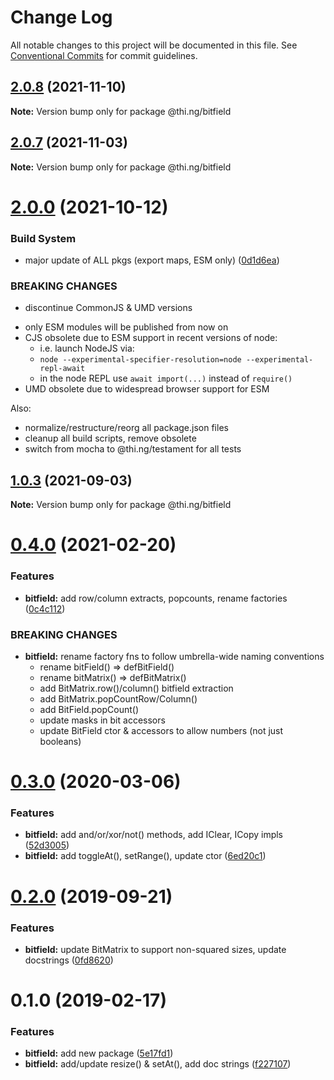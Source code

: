 # Change Log

All notable changes to this project will be documented in this file.
See [Conventional Commits](https://conventionalcommits.org) for commit guidelines.

## [2.0.8](https://github.com/thi-ng/umbrella/compare/@thi.ng/bitfield@2.0.7...@thi.ng/bitfield@2.0.8) (2021-11-10)

**Note:** Version bump only for package @thi.ng/bitfield





## [2.0.7](https://github.com/thi-ng/umbrella/compare/@thi.ng/bitfield@2.0.6...@thi.ng/bitfield@2.0.7) (2021-11-03)

**Note:** Version bump only for package @thi.ng/bitfield





# [2.0.0](https://github.com/thi-ng/umbrella/compare/@thi.ng/bitfield@1.0.3...@thi.ng/bitfield@2.0.0) (2021-10-12)


### Build System

* major update of ALL pkgs (export maps, ESM only) ([0d1d6ea](https://github.com/thi-ng/umbrella/commit/0d1d6ea9fab2a645d6c5f2bf2591459b939c09b6))


### BREAKING CHANGES

* discontinue CommonJS & UMD versions

- only ESM modules will be published from now on
- CJS obsolete due to ESM support in recent versions of node:
  - i.e. launch NodeJS via:
  - `node --experimental-specifier-resolution=node --experimental-repl-await`
  - in the node REPL use `await import(...)` instead of `require()`
- UMD obsolete due to widespread browser support for ESM

Also:
- normalize/restructure/reorg all package.json files
- cleanup all build scripts, remove obsolete
- switch from mocha to @thi.ng/testament for all tests






##  [1.0.3](https://github.com/thi-ng/umbrella/compare/@thi.ng/bitfield@1.0.2...@thi.ng/bitfield@1.0.3) (2021-09-03)

**Note:** Version bump only for package @thi.ng/bitfield

#  [0.4.0](https://github.com/thi-ng/umbrella/compare/@thi.ng/bitfield@0.3.30...@thi.ng/bitfield@0.4.0) (2021-02-20)

###  Features

- **bitfield:** add row/column extracts, popcounts, rename factories ([0c4c112](https://github.com/thi-ng/umbrella/commit/0c4c1127cbb9bd6fb071837adef2d7b65e2de533))

###  BREAKING CHANGES

- **bitfield:** rename factory fns to follow umbrella-wide naming conventions
    - rename bitField() => defBitField()
    - rename bitMatrix() => defBitMatrix()
    - add BitMatrix.row()/column() bitfield extraction
    - add BitMatrix.popCountRow/Column()
    - add BitField.popCount()
    - update masks in bit accessors
    - update BitField ctor & accessors to allow numbers (not just booleans)

#  [0.3.0](https://github.com/thi-ng/umbrella/compare/@thi.ng/bitfield@0.2.8...@thi.ng/bitfield@0.3.0) (2020-03-06)

###  Features

- **bitfield:** add and/or/xor/not() methods, add IClear, ICopy impls ([52d3005](https://github.com/thi-ng/umbrella/commit/52d3005281c90b89d41d3b2504e3eb47cafa6e03))
- **bitfield:** add toggleAt(), setRange(), update ctor ([6ed20c1](https://github.com/thi-ng/umbrella/commit/6ed20c13768fe3bdd38990ee79c865a13775fc2d))

#  [0.2.0](https://github.com/thi-ng/umbrella/compare/@thi.ng/bitfield@0.1.12...@thi.ng/bitfield@0.2.0) (2019-09-21)

###  Features

- **bitfield:** update BitMatrix to support non-squared sizes, update docstrings ([0fd8620](https://github.com/thi-ng/umbrella/commit/0fd8620))

#  0.1.0 (2019-02-17)

###  Features

- **bitfield:** add new package ([5e17fd1](https://github.com/thi-ng/umbrella/commit/5e17fd1))
- **bitfield:** add/update resize() & setAt(), add doc strings ([f227107](https://github.com/thi-ng/umbrella/commit/f227107))

